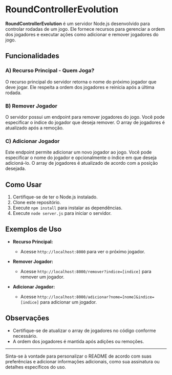 # RoundControllerEvolution

**RoundControllerEvolution** é um servidor Node.js desenvolvido para controlar rodadas de um jogo. Ele fornece recursos para gerenciar a ordem dos jogadores e executar ações como adicionar e remover jogadores do jogo.

## Funcionalidades

### A) Recurso Principal - Quem Joga?

O recurso principal do servidor retorna o nome do próximo jogador que deve jogar. Ele respeita a ordem dos jogadores e reinicia após a última rodada.

### B) Remover Jogador

O servidor possui um endpoint para remover jogadores do jogo. Você pode especificar o índice do jogador que deseja remover. O array de jogadores é atualizado após a remoção.

### C) Adicionar Jogador

Este endpoint permite adicionar um novo jogador ao jogo. Você pode especificar o nome do jogador e opcionalmente o índice em que deseja adicioná-lo. O array de jogadores é atualizado de acordo com a posição desejada.

## Como Usar

1. Certifique-se de ter o Node.js instalado.
2. Clone este repositório.
3. Execute `npm install` para instalar as dependências.
4. Execute `node server.js` para iniciar o servidor.

## Exemplos de Uso

- **Recurso Principal:**
  - Acesse `http://localhost:8000` para ver o próximo jogador.

- **Remover Jogador:**
  - Acesse `http://localhost:8000/remover?indice=[indice]` para remover um jogador.

- **Adicionar Jogador:**
  - Acesse `http://localhost:8000/adicionar?nome=[nome]&indice=[indice]` para adicionar um jogador.

## Observações

- Certifique-se de atualizar o array de jogadores no código conforme necessário.
- A ordem dos jogadores é mantida após adições ou remoções.

---

Sinta-se à vontade para personalizar o README de acordo com suas preferências e adicionar informações adicionais, como sua assinatura ou detalhes específicos do uso.

